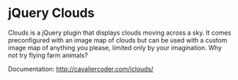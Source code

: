 # jQuery Clouds

Clouds is a jQuery plugin that displays clouds moving across a sky. It comes preconfigured with an
image map of clouds but can be used with a custom image map of anything you please, limited only by
your imagination. Why not try flying farm animals?

Documentation: http://cavaliercoder.com/jclouds/
